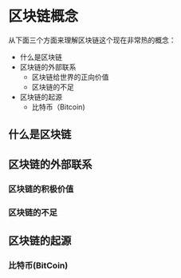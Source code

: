 # 区块链概念
从下面三个方面来理解区块链这个现在非常热的概念：
* 什么是区块链
* 区块链的外部联系
  * 区块链给世界的正向价值
  * 区块链的不足
* 区块链的起源
  * 比特币（Bitcoin)

## 什么是区块链

## 区块链的外部联系
  ### 区块链的积极价值
  ### 区块链的不足

## 区块链的起源
  ### 比特币(BitCoin)
